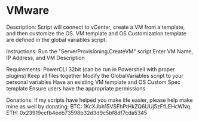 # VMware

Description:
Script will connect to vCenter, create a VM from a template, and then customize the OS. VM template and OS Customization template are defined in the global variables script. 

Instructions:
Run the "ServerProvisioning.CreateVM" script
Enter VM Name, IP Address, and VM Description

Requirements:
PowerCLI 32bit (can be run in Powershell with proper plugins)
Keep all files together
Modify the GlobalVariables script to your personal variables
Have an existing VM template and OS Custom Spec template
Ensure users have the appropriate permissions

Donations: 
If my scripts have helped you make life easier, please help make mine as well by donating; 
BTC: 1KcXJbh15VSFhPtHkZQ6UUj5zFfLEHcWNq 
ETH: 0x23919ccfb4eeb73598b32d3d9c5bf8df7cda5345
